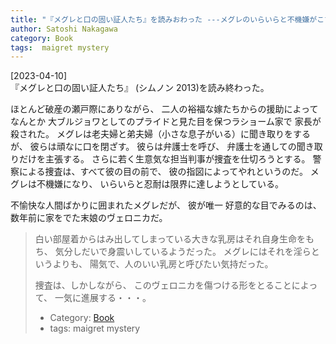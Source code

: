 ```yaml
---
title: "『メグレと口の固い証人たち』を読みおわった ---メグレのいらいらと不機嫌がこちらにまで伝染してくる"
author: Satoshi Nakagawa
category: Book
tags:  maigret mystery
---
```


[2023-04-10]  
 『メグレと口の固い証人たち』
(シムノン 2013)を読み終わった。

 ほとんど破産の瀬戸際にありながら、
二人の裕福な嫁たちからの援助によってなんとか
大ブルジョワとしてのプライドと見た目を保つラショーム家で
家長が殺された。
メグレは老夫婦と弟夫婦（小さな息子がいる）に聞き取りをするが、
彼らは頑なに口を閉ざす。
彼らは弁護士を呼び、
弁護士を通しての聞き取りだけを主張する。
さらに若く生意気な担当判事が捜査を仕切ろうとする。
警察による捜査は、すべて彼の目の前で、
彼の指図によってやれというのだ。
メグレは不機嫌になり、
いらいらと忍耐は限界に達しようとしている。

 不愉快な人間ばかりに囲まれたメグレだが、
彼が唯一 好意的な目でみるのは、
数年前に家をでた末娘のヴェロニカだ。

<BLOCKQUOTE>
白い部屋着からはみ出してしまっている大きな乳房はそれ自身生命をもち、
気分しだいで身震いしているようだった。
メグレにはそれを淫らというよりも、
陽気で、人のいい乳房と呼びたい気持だった。
</BLOCKQOUTE>

 捜査は、しかしながら、
このヴェロニカを傷つける形をとることによって、
一気に進展する・・・。

- Category: [Book](/categories.html#Book)
- tags:  maigret mystery
